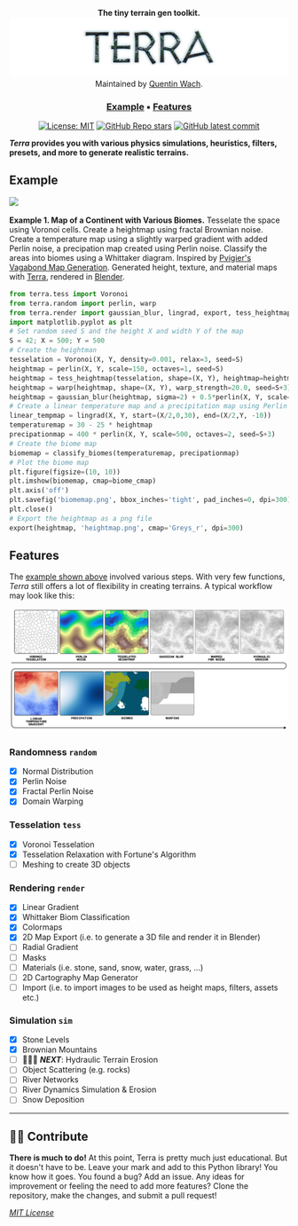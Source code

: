 <div align="center">

**The tiny terrain gen toolkit.**
<picture>
  <img class=head src="docs/terra_header.png">
</picture>
Maintained by [Quentin Wach](https://www.x.com/QuentinWach).
<h3>

[Example](#example) ▪ [Features](#features)
</h3>

[![License: MIT](https://img.shields.io/badge/License-MIT-yellow.svg)](https://opensource.org/licenses/MIT)
[![GitHub Repo stars](https://img.shields.io/github/stars/QuentinWach/meteor)](https://github.com/QuentinWach/meteor/stargazers)
[![GitHub latest commit](https://badgen.net/github/last-commit/QuentinWach/meteor)](https://github.com/QuentinWach/meteor/commits/main)
<!--[![Discord](https://img.shields.io/discord/1068976834382925865)](https://discord.gg/ZjZadyC7PK)-->
</div>

**_Terra_ provides you with various physics simulations, heuristics, filters, presets, and more to generate realistic terrains.** 
<!--
Get started with:
```
pip install terra
```-->
## Example

![](docs/example_1_render.png)

**Example 1. Map of a Continent with Various Biomes.** Tesselate the space using Voronoi cells. Create a heightmap using fractal Brownian noise. Create a temperature map using a slightly warped gradient with added Perlin noise, a precipation map created using Perlin noise. Classify the areas into biomes using a Whittaker diagram. Inspired by [Pvigier's Vagabond Map Generation](https://pvigier.github.io/2019/05/12/vagabond-map-generation.html). Generated height, texture, and material maps with [Terra](), rendered in [Blender](). 

```python
from terra.tess import Voronoi
from terra.random import perlin, warp
from terra.render import gaussian_blur, lingrad, export, tess_heightmap, classify_biomes, biome_cmap
import matplotlib.pyplot as plt
# Set random seed S and the height X and width Y of the map
S = 42; X = 500; Y = 500
# Create the heightman
tesselation = Voronoi(X, Y, density=0.001, relax=3, seed=S)
heightmap = perlin(X, Y, scale=150, octaves=1, seed=S)
heightmap = tess_heightmap(tesselation, shape=(X, Y), heightmap=heightmap)
heightmap = warp(heightmap, shape=(X, Y), warp_strength=20.0, seed=S+3)
heightmap = gaussian_blur(heightmap, sigma=2) + 0.5*perlin(X, Y, scale=50, octaves=4, seed=S+10)
# Create a linear temperature map and a precipitation map using Perlin noise
linear_tempmap = lingrad(X, Y, start=(X/2,0,30), end=(X/2,Y, -10))
temperaturemap = 30 - 25 * heightmap
precipationmap = 400 * perlin(X, Y, scale=500, octaves=2, seed=S+3)
# Create the biome map
biomemap = classify_biomes(temperaturemap, precipationmap)
# Plot the biome map
plt.figure(figsize=(10, 10))
plt.imshow(biomemap, cmap=biome_cmap)
plt.axis('off') 
plt.savefig('biomemap.png', bbox_inches='tight', pad_inches=0, dpi=300)
plt.close()
# Export the heightmap as a png file
export(heightmap, 'heightmap.png', cmap='Greys_r', dpi=300)
```

<!--
---
### 2. The Great Mountain
| |
| :--: |
| **Figure 2. The Great Mountain.** |

```python
from terra import *
np.random.seed(42)
WIDTH = 500; HEIGHT = 500

tesselate

```
---
### 3. River Networks
| |
| :--: |
| **Figure 3. River Networks.** |

```python
from terra import *
np.random.seed(42)
WIDTH = 500; HEIGHT = 500

tesselate

```
|![alt text](docs/biomes.png)|
| :--: |
| **Climate Influence On Terrestrial Biome** by Navarras - Own work, CC0, https://commons.wikimedia.org/w/index.php?curid=61120531 |
-->

## Features
The [example shown above](#example) involved various steps. With very few functions, _Terra_ still offers a lot of flexibility in creating terrains. A typical workflow may look like this:

![](docs/workflow.png)

### Randomness `random`
+ [X] Normal Distribution
+ [X] Perlin Noise
+ [X] Fractal Perlin Noise
+ [X] Domain Warping
### Tesselation `tess`
+ [X] Voronoi Tesselation
+ [X] Tesselation Relaxation with Fortune's Algorithm
+ [ ] Meshing to create 3D objects
### Rendering `render`
+ [X] Linear Gradient
+ [X] Whittaker Biom Classification
+ [X] Colormaps
+ [X] 2D Map Export (i.e. to generate a 3D file and render it in Blender)
+ [ ] Radial Gradient
+ [ ] Masks
+ [ ] Materials (i.e. stone, sand, snow, water, grass, ...)
+ [ ] 2D Cartography Map Generator
+ [ ] Import (i.e. to import images to be used as height maps, filters, assets etc.)
### Simulation `sim`
+ [X] Stone Levels
+ [X] Brownian Mountains
+ [ ] 👨🏻‍🔧 _**NEXT**_: Hydraulic Terrain Erosion
+ [ ] Object Scattering (e.g. rocks)
+ [ ] River Networks
+ [ ] River Dynamics Simulation & Erosion
+ [ ] Snow Deposition

<!--
### 2D/3D Assets `assets`
+ [ ] Crators
+ [ ] Mountains
+ [ ] Rocks
+ [ ] Canions
+ [ ] Rivers
+ [ ] Lakes
-->

---
## 🤝🏻 Contribute
**There is much to do!** At this point, Terra is pretty much just educational. But it doesn't have to be. Leave your mark and add to this Python library! You know how it goes. You found a bug? Add an issue. Any ideas for improvement or feeling the need to add more features? Clone the repository, make the changes, and submit a pull request!

[_MIT License_](LICENSE.txt)